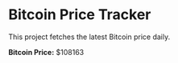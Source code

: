 # Bitcoin Price Tracker

This project fetches the latest Bitcoin price daily.

**Bitcoin Price:** $108163
